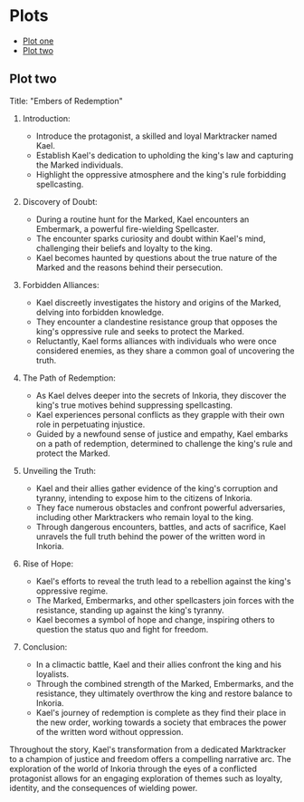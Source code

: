 # Plots

- [Plot one](#plot-one)
- [Plot two](#plot-two)

## Plot two

Title: "Embers of Redemption"

1. Introduction:
   - Introduce the protagonist, a skilled and loyal Marktracker named Kael.
   - Establish Kael's dedication to upholding the king's law and capturing the Marked individuals.
   - Highlight the oppressive atmosphere and the king's rule forbidding spellcasting.

2. Discovery of Doubt:
   - During a routine hunt for the Marked, Kael encounters an Embermark, a powerful fire-wielding Spellcaster.
   - The encounter sparks curiosity and doubt within Kael's mind, challenging their beliefs and loyalty to the king.
   - Kael becomes haunted by questions about the true nature of the Marked and the reasons behind their persecution.

3. Forbidden Alliances:
   - Kael discreetly investigates the history and origins of the Marked, delving into forbidden knowledge.
   - They encounter a clandestine resistance group that opposes the king's oppressive rule and seeks to protect the Marked.
   - Reluctantly, Kael forms alliances with individuals who were once considered enemies, as they share a common goal of uncovering the truth.

4. The Path of Redemption:
   - As Kael delves deeper into the secrets of Inkoria, they discover the king's true motives behind suppressing spellcasting.
   - Kael experiences personal conflicts as they grapple with their own role in perpetuating injustice.
   - Guided by a newfound sense of justice and empathy, Kael embarks on a path of redemption, determined to challenge the king's rule and protect the Marked.

5. Unveiling the Truth:
   - Kael and their allies gather evidence of the king's corruption and tyranny, intending to expose him to the citizens of Inkoria.
   - They face numerous obstacles and confront powerful adversaries, including other Marktrackers who remain loyal to the king.
   - Through dangerous encounters, battles, and acts of sacrifice, Kael unravels the full truth behind the power of the written word in Inkoria.

6. Rise of Hope:
   - Kael's efforts to reveal the truth lead to a rebellion against the king's oppressive regime.
   - The Marked, Embermarks, and other spellcasters join forces with the resistance, standing up against the king's tyranny.
   - Kael becomes a symbol of hope and change, inspiring others to question the status quo and fight for freedom.

7. Conclusion:
   - In a climactic battle, Kael and their allies confront the king and his loyalists.
   - Through the combined strength of the Marked, Embermarks, and the resistance, they ultimately overthrow the king and restore balance to Inkoria.
   - Kael's journey of redemption is complete as they find their place in the new order, working towards a society that embraces the power of the written word without oppression.

Throughout the story, Kael's transformation from a dedicated Marktracker to a champion of justice and freedom offers a compelling narrative arc. The exploration of the world of Inkoria through the eyes of a conflicted protagonist allows for an engaging exploration of themes such as loyalty, identity, and the consequences of wielding power.
